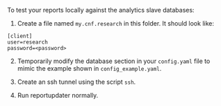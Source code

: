 To test your reports locally against the analytics slave databases:

1. Create a file named `my.cnf.research` in this folder. It should look like:
```
[client]
user=research
password=<password>
```

2. Temporarily modify the database section in your `config.yaml` file to
mimic the example shown in `config_example.yaml`.

3. Create an ssh tunnel using the script `ssh`.

4. Run reportupdater normally.
